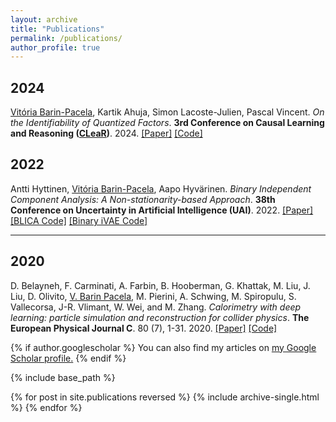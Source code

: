 ```yaml
---
layout: archive
title: "Publications"
permalink: /publications/
author_profile: true
---
```


## 2024
<u>Vitória Barin-Pacela</u>, Kartik Ahuja, Simon Lacoste-Julien, Pascal Vincent. *On the Identifiability of Quantized Factors*. **3rd Conference on Causal Learning and Reasoning ([CLeaR](https://www.cclear.cc/2024))**. 2024. [[Paper]](https://proceedings.mlr.press/v236/barin-pacela24a.html) [[Code]](https://github.com/facebookresearch/quantized_identifiability)

## 2022

Antti Hyttinen, <u>Vitória Barin-Pacela</u>, Aapo Hyvärinen. *Binary Independent Component Analysis: A Non-stationarity-based Approach*. **38th Conference on Uncertainty in Artificial Intelligence (UAI)**. 2022. [[Paper]](https://proceedings.mlr.press/v180/hyttinen22a.html) [[BLICA Code]](https://github.com/ajhyttin/blica) [[Binary iVAE Code]](https://github.com/vitoriapacela/iVAE)

___

## 2020

D. Belayneh, F. Carminati, A. Farbin, B. Hooberman, G. Khattak, M. Liu, J. Liu, D. Olivito, <u>V. Barin Pacela</u>, M. Pierini, A. Schwing, M. Spiropulu, S. Vallecorsa, J-R. Vlimant, W. Wei, and M. Zhang. *Calorimetry with deep learning: particle simulation and reconstruction for collider physics*. **The European Physical Journal C**. 80 (7), 1-31. 2020. [[Paper]](https://link.springer.com/article/10.1140/epjc/s10052-020-8251-9) [[Code]](https://github.com/MattUnderscoreZhang/Triforce_CaloML)

{% if author.googlescholar %}
  You can also find my articles on <u><a href="{{author.googlescholar}}">my Google Scholar profile</a>.</u>
{% endif %}

{% include base_path %}

{% for post in site.publications reversed %}
  {% include archive-single.html %}
{% endfor %}
